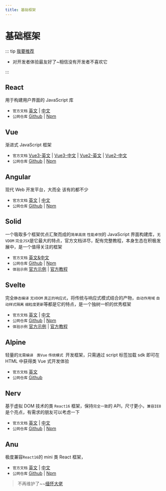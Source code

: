 ```yaml
---
title: 基础框架
---
```


# 基础框架

::: tip [我要推荐](https://github.com/itmanyong/web-resources/edit/master/docs/platform/fc/framework/spa.md)

-   对开发者体验最友好了~相信没有开发者不喜欢它

:::

## React <ProjectBadge name='React' starts='facebook/react' />

用于构建用户界面的 JavaScript 库

-   `官方文档` [英文](https://reactjs.org/) | [中文](https://react.docschina.org/)
-   `公网仓库` [Github](https://github.com/facebook/react/) | [Npm](https://www.npmjs.com/package/anujs)

## Vue <ProjectBadge name='Vue' starts='vuejs/core' />

渐进式 JavaScript 框架

-   `官方文档` [Vue3-英文](https://vuejs.org) | [Vue3-中文](https://cn.vuejs.org) | [Vue2-英文](https://v2.vuejs.org) | [Vue2-中文](https://v2.cn.vuejs.org)
-   `公网仓库` [Github](https://github.com/vuejs/core) | [Npm](https://www.npmjs.com/package/vue)

## Angular <ProjectBadge name='Angular' starts='angular/angular' version='@angular/core' />

现代 Web 开发平台，大而全 该有的都不少

-   `官方文档` [英文](https://angular.io) | [中文](https://angular.cn)
-   `公网仓库` [Github](https://github.com/angular/angular) | [Npm](https://www.npmjs.com/package/@angular/core)

## Solid <ProjectBadge starts='solidjs/solid' version='solid-js' />

一个吸取多个框架优点汇聚而成的`简单高效` `性能卓悦`的 JavaScript 界面构建库，`无VDOM` `完全JSX`是它最大的特点，官方文档详尽，配有完整教程，本身生态在积极发展中，是一个值得关注的框架

-   `官方文档` [英文&中文](https://www.solidjs.com/)
-   `公网仓库` [Github](https://github.com/solidjs/solid) | [Npm](https://www.npmjs.com/package/solid-js)
-   `体验示例` [官方示例](https://www.solidjs.com/examples/counter) | [官方教程](https://www.solidjs.com/tutorial/introduction_basics)

## Svelte <ProjectBadge starts='sveltejs/svelte' version='svelte' />

完全`静态编译` `无VDOM` `真正的响应式`，将传统与响应式模式结合的产物，`自动作用域` `自动样式隔离` `细粒度更新`等都是它的特点，是一个独树一帜的优秀框架

-   `官方文档` [英文](https://svelte.dev/) | [中文](https://www.sveltejs.cn/)
-   `公网仓库` [Github](https://github.com/sveltejs/svelte) | [Npm](https://www.npmjs.com/package/svelte)
-   `体验示例` [官方示例](https://www.sveltejs.cn/examples#hello-world) | [官方教程](https://www.sveltejs.cn/tutorial/basics)

## Alpine <ProjectBadge starts='alpinejs/alpine' />

轻量的`无需编译` ` 类Vue` `传统模式 `开发框架，只需通过 script 标签加载 sdk 即可在 HTML 中获得类 Vue 式开发体验

-   `官方文档` [英文](https://alpinejs.dev/)
-   `公网仓库` [Github](https://github.com/alpinejs/alpine)

## Nerv <ProjectBadge name='NervJs' starts='NervJS/nerv' />

基于虚拟 DOM 技术的类 `React16` 框架，保持`完全一致`的 API，尺寸更小，`兼容IE8`是个亮点，有需求的朋友可以考虑一下

-   `官方文档` [英文](https://github.com/NervJS/nerv) | [中文](https://github.com/NervJS/nerv/blob/master/README_CN.md)
-   `公网仓库` [Github](https://github.com/NervJS/nerv) | [Npm](https://www.npmjs.com/package/nervjs)

## Anu <ProjectBadge name='Anujs' starts='RubyLouvre/anu' />

极度兼容`React16`的 mini 类 React 框架，

-   `官方文档` [英文](https://rubylouvre.github.io/anu/en/index.html) | [中文](https://rubylouvre.github.io/anu/ch/index.html)
-   `公网仓库` [Github](https://github.com/RubyLouvre/anu) | [Npm](https://www.npmjs.com/package/anujs)

> 不再维护了~~[缅怀大佬](https://github.com/RubyLouvre/anu/issues)
